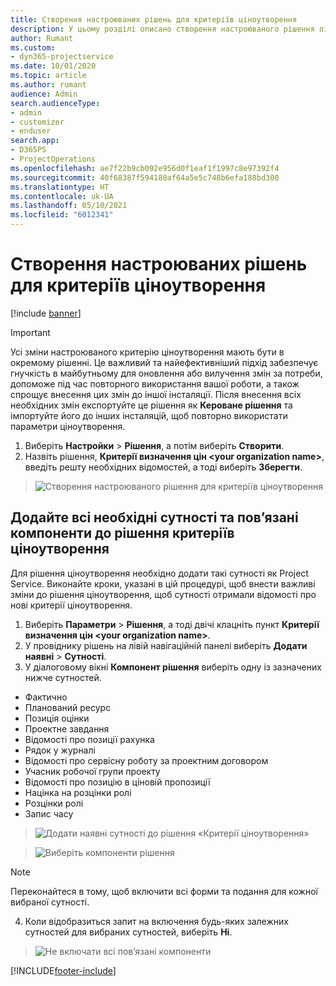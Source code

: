 ```yaml
---
title: Створення настроюваних рішень для критеріїв ціноутворення
description: У цьому розділі описано створення настроюваного рішення під час створення настроюваних критеріїв ціноутворення.
author: Rumant
ms.custom:
- dyn365-projectservice
ms.date: 10/01/2020
ms.topic: article
ms.author: rumant
audience: Admin
search.audienceType:
- admin
- customizer
- enduser
search.app:
- D365PS
- ProjectOperations
ms.openlocfilehash: ae7f22b9cb092e956d0f1eaf1f1997c8e97392f4
ms.sourcegitcommit: 40f68387f594180af64a5e5c748b6efa188bd300
ms.translationtype: HT
ms.contentlocale: uk-UA
ms.lasthandoff: 05/10/2021
ms.locfileid: "6012341"
---
```

# <a name="create-custom-solutions-for-pricing-dimensions"></a>Створення настроюваних рішень для критеріїв ціноутворення

[!include [banner](../includes/psa-now-project-operations.md)]

> [!IMPORTANT]
> Усі зміни настроюваного критерію ціноутворення мають бути в окремому рішенні. Це важливий та найефективніший підхід забезпечує гнучкість в майбутньому для оновлення або вилучення змін за потреби, допоможе під час повторного використання вашої роботи, а також спрощує внесення цих змін до іншої інсталяції. Після внесення всіх необхідних змін експортуйте це рішення як **Кероване рішення** та імпортуйте його до інших інсталяцій, щоб повторно використати параметри ціноутворення.

1. Виберіть **Настройки** > **Рішення**, а потім виберіть **Створити**. 
2. Назвіть рішення, **Критерії визначення цін \<your organization name>**, введіть решту необхідних відомостей, а тоді виберіть **Зберегти**.

> ![Створення настроюваного рішення для критеріїв ціноутворення](media/Creation-of-custom-pricing-dimension-solution.PNG)
  
## <a name="add-all-required-entities-and-related-components-to-the-pricing-dimension-solution"></a>Додайте всі необхідні сутності та пов’язані компоненти до рішення критеріїв ціноутворення
Для рішення ціноутворення необхідно додати такі сутності як Project Service. Виконайте кроки, указані в цій процедурі, щоб внести важливі зміни до рішення ціноутворення, щоб сутності отримали відомості про нові критерії ціноутворення.

1. Виберіть **Параметри** > **Рішення**, а тоді двічі клацніть пункт **Критерії визначення цін \<your organization name>**. 
2. У провіднику рішень на лівій навігаційній панелі виберіть **Додати наявні** > **Сутності**.
3. У діалоговому вікні **Компонент рішення** виберіть одну із зазначених нижче сутностей.

- Фактично
- Планований ресурс
- Позиція оцінки
- Проектне завдання
- Відомості про позиції рахунка
- Рядок у журналі
- Відомості про сервісну роботу за проектним договором
- Учасник робочої групи проекту
- Відомості про позицію в ціновій пропозиції
- Націнка на розцінки ролі
- Розцінки ролі 
- Запис часу 

> ![Додати наявні сутності до рішення «Критерії ціноутворення»](media/Existing-entities-to-PD-solution.png)

> ![Виберіть компоненти рішення](media/Dimension-Components.png)

> [!NOTE]
> Переконайтеся в тому, щоб включити всі форми та подання для кожної вибраної сутності.

4. Коли відобразиться запит на включення будь-яких залежних сутностей для вибраних сутностей, виберіть **Ні**.

> ![Не включати всі пов’язані компоненти](media/Do-not-include-required.png)




[!INCLUDE[footer-include](../includes/footer-banner.md)]